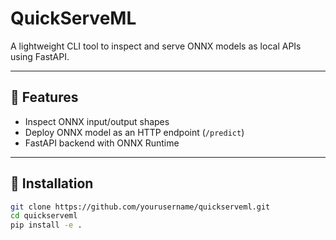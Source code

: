 # QuickServeML

A lightweight CLI tool to inspect and serve ONNX models as local APIs using FastAPI.

---

## 🚀 Features

- Inspect ONNX input/output shapes
- Deploy ONNX model as an HTTP endpoint (`/predict`)
- FastAPI backend with ONNX Runtime

---

## 🔧 Installation

```bash
git clone https://github.com/yourusername/quickserveml.git
cd quickserveml
pip install -e .
